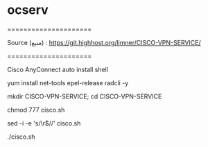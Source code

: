 # ocserv
=====================

Source (منبع) : https://git.highhost.org/limner/CISCO-VPN-SERVICE/

=====================

Cisco AnyConnect auto install shell


yum install net-tools epel-release radcli -y

mkdir CISCO-VPN-SERVICE; cd CISCO-VPN-SERVICE

chmod 777 cisco.sh

sed -i -e 's/\r$//' cisco.sh

./cisco.sh
